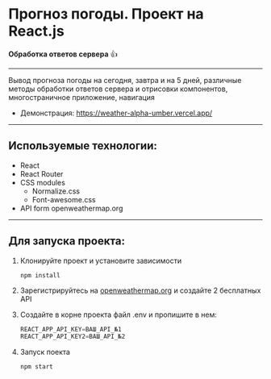 # Прогноз погоды. Проект на React.js
**Обработка ответов сервера** 👍
___
Вывод прогноза погоды на сегодня, завтра и на 5 дней, различные методы обработки ответов сервера и отрисовки компонентов, многостраничное приложение, навигация
+ Демонстрация: https://weather-alpha-umber.vercel.app/
___
## Используемые технологии:
+ React
+ React Router
+ CSS modules
    + Normalize.css
    + Font-awesome.css
+ API form openweathermap.org
___
## Для запуска проекта:
1. Клонируйте проект и установите зависимости

   `npm install`
3. Зарегистрируйтесь на [openweathermap.org](https://openweathermap.org/) и создайте 2 бесплатных API
4. Создайте в корне проекта файл .env и пропишите в нем:
   ```javascript
   REACT_APP_API_KEY=ВАШ_API_№1
   REACT_APP_API_KEY2=ВАШ_API_№2
   ```
5. Запуск поекта

   `npm start`
